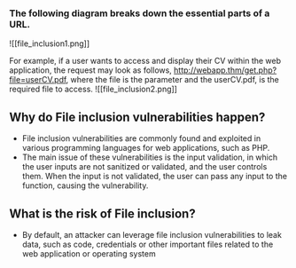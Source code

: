 ### The following diagram breaks down the essential parts of a URL.
![[file_inclusion1.png]]

For example, if a user wants to access and display their CV within the web application, the request may look as follows, http://webapp.thm/get.php?file=userCV.pdf, where the file is the parameter and the userCV.pdf, is the required file to access.
![[file_inclusion2.png]]

## Why do File inclusion vulnerabilities happen?
- File inclusion vulnerabilities are commonly found and exploited in various programming languages for web applications, such as PHP.
- The main issue of these vulnerabilities is the input validation, in which the user inputs are not sanitized or validated, and the user controls them. When the input is not validated, the user can pass any input to the function, causing the vulnerability.

## What is the risk of File inclusion?
- By default, an attacker can leverage file inclusion vulnerabilities to leak data, such as code, credentials or other important files related to the web application or operating system